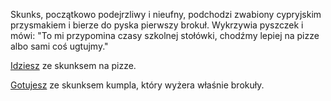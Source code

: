 Skunks, początkowo podejrzliwy i nieufny, podchodzi zwabiony cypryjskim przysmakiem i bierze do pyska pierwszy brokuł.
Wykrzywia pyszczek i mówi: "To mi przypomina czasy szkolnej stołówki, chodźmy
lepiej na pizze albo sami coś ugtujmy."

[Idziesz](idziesz/idziesz.md) ze skunksem na pizze.

[Gotujesz](gotujesz/gotujesz.md) ze skunksem kumpla, który wyżera właśnie brokuły.
